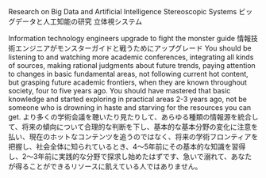 Research on Big Data and Artificial Intelligence Stereoscopic Systems
ビッグデータと人工知能の研究 立体視システム

Information technology engineers upgrade to fight the monster guide 
情報技術エンジニアがモンスターガイドと戦うためにアップグレード
You should be listening to and watching more academic conferences, integrating all kinds of sources, making rational judgments about future trends, paying attention to changes in basic fundamental areas, not following current hot content, but grasping future academic frontiers, when they are known throughout society, four to five years ago. You should have mastered that basic knowledge and started exploring in practical areas 2-3 years ago, not be someone who is drowning in haste and starving for the resources you can get.
より多くの学術会議を聴いたり見たりして、あらゆる種類の情報源を統合して、将来の傾向について合理的な判断を下し、基本的な基本分野の変化に注意を払い、現在のホットなコンテンツを追うのではなく、将来の学術フロンティアを把握し、社会全体に知られているとき、4〜5年前にその基本的な知識を習得し、2〜3年前に実践的な分野で探求し始めたはずです、急いで溺れて、あなたが得ることができるリソースに飢えている人ではありません。

